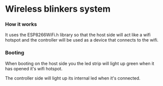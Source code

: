 # Wireless blinkers system

### How it works

It uses the ESP8266WiFi.h library so that the host side will act like a wifi hotspot and the controller will be used as a device that connects to the wifi.

### Booting
When booting on the host side you the led strip will light up green when it has opened it's wifi hotspot.

The controller side will light up its internal led when it's connected.
